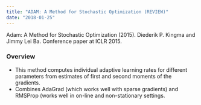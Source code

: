 ```yaml
---
title: "ADAM: A Method for Stochastic Optimization (REVIEW)"
date: "2018-01-25"
---
```


Adam: A Method for Stochastic Optimization (2015). Diederik P. Kingma
and Jimmy Lei Ba. Conference paper at ICLR 2015.

### Overview

* This method computes individual adaptive learning rates for different
parameters from estimates of first and second moments of the gradients.
* Combines AdaGrad (which works well with sparse gradients) and RMSProp
(works well in on-line and non-stationary settings.
